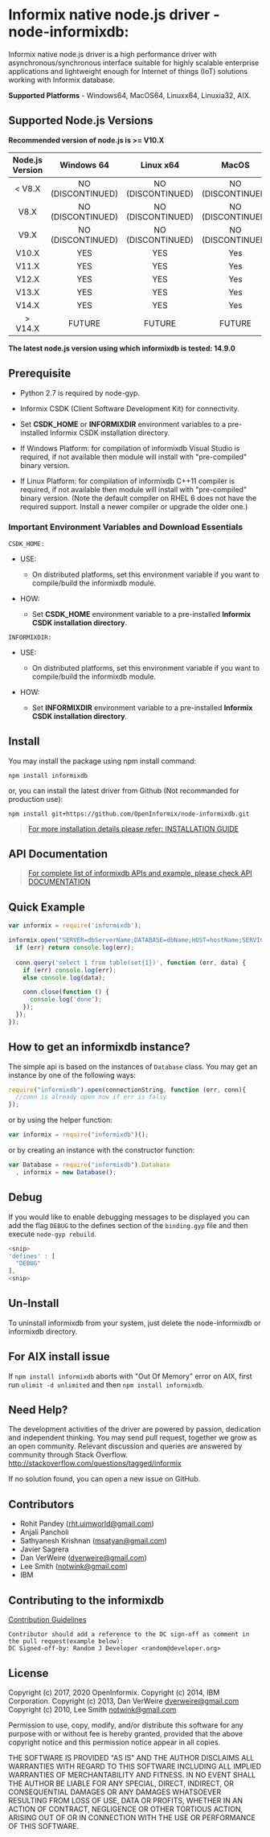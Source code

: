 # Informix native node.js driver - node-informixdb:
Informix native node.js driver is a high performance driver with asynchronous/synchronous interface suitable for highly scalable enterprise applications and lightweight enough for Internet of things (IoT) solutions working with Informix database.

**Supported Platforms** - Windows64, MacOS64, Linuxx64, Linuxia32, AIX.

## Supported Node.js Versions

**Recommended version of node.js is >= V10.X**

| Node.js Version   | Windows 64        | Linux x64         | MacOS             | AIX                |
| :---:             | :---:             | :---:             | :---:             | :---:              |
| < V8.X            | NO (DISCONTINUED) | NO (DISCONTINUED) | NO (DISCONTINUED) | NO (DISCONTINUED)  |
|   V8.X            | NO (DISCONTINUED) | NO (DISCONTINUED) | NO (DISCONTINUED) | NO (DISCONTINUED)  |
|   V9.X            | NO (DISCONTINUED) | NO (DISCONTINUED) | NO (DISCONTINUED) | NO (DISCONTINUED)  |
|   V10.X           | YES               | YES               | Yes               | YES                |
|   V11.X           | YES               | YES               | Yes               | YES                |
|   V12.X           | YES               | YES               | Yes               | YES                |
|   V13.X           | YES               | YES               | Yes               | YES                |
|   V14.X           | YES               | YES               | Yes               | YES                |
| > V14.X           | FUTURE            | FUTURE            | FUTURE            | FUTURE             |

**The latest node.js version using which informixdb is tested: 14.9.0**

## Prerequisite

- Python 2.7 is required by node-gyp.

- Informix CSDK (Client Software Development Kit) for connectivity.

- Set **CSDK_HOME** or **INFORMIXDIR** environment variables to a pre-installed Informix CSDK installation directory.

- If Windows Platform: for compilation of informixdb Visual Studio is required, if not available then module will install with "pre-compiled" binary version.

- If Linux Platform: for compilation of informixdb C++11 compiler is required, if not available then module will install with "pre-compiled" binary version.
  (Note the default compiler on RHEL 6 does not have the required support. Install a newer compiler or upgrade the older one.)

### Important Environment Variables and Download Essentials 

`CSDK_HOME:`

- USE:
	- On distributed platforms, set this environment variable if you want to compile/build the informixdb module.

- HOW:
	- Set **CSDK_HOME** environment variable to a pre-installed **Informix CSDK installation directory**.

`INFORMIXDIR:`

- USE:
	- On distributed platforms, set this environment variable if you want to compile/build the informixdb module.

- HOW:
	- Set **INFORMIXDIR** environment variable to a pre-installed **Informix CSDK installation directory**.

## Install

You may install the package using npm install command:

```
npm install informixdb
```

or, you can install the latest driver from Github (Not recommanded for production use):

```
npm install git+https://github.com/OpenInformix/node-informixdb.git
```

> [For more installation details please refer:  INSTALLATION GUIDE](https://github.com/OpenInformix/node-informixdb/blob/master/INSTALL.md)

## API Documentation

> [For complete list of informixdb APIs and example, please check API DOCUMENTATION](https://github.com/OpenInformix/node-informixdb/blob/master/APIDocumentation.md)

## Quick Example

```javascript
var informix = require('informixdb');

informix.open("SERVER=dbServerName;DATABASE=dbName;HOST=hostName;SERVICE=port;UID=userID;PWD=password;", function (err,conn) {
  if (err) return console.log(err);
  
  conn.query('select 1 from table(set{1})', function (err, data) {
    if (err) console.log(err);
    else console.log(data);

    conn.close(function () {
      console.log('done');
    });
  });
});
```

## How to get an informixdb instance?

The simple api is based on the instances of `Database` class. You may get an 
instance by one of the following ways:

```javascript
require("informixdb").open(connectionString, function (err, conn){
  //conn is already open now if err is falsy
});
```

or by using the helper function:

```javascript
var informix = require("informixdb")();
``` 

or by creating an instance with the constructor function:

```javascript
var Database = require("informixdb").Database
  , informix = new Database();
```

## Debug

If you would like to enable debugging messages to be displayed you can add the 
flag `DEBUG` to the defines section of the `binding.gyp` file and then execute 
`node-gyp rebuild`.

```javascript
<snip>
'defines' : [
  "DEBUG"
],
<snip>
```

## Un-Install

To uninstall informixdb from your system, just delete the node-informixdb or informixdb directory.


## For AIX install issue

If `npm install informixdb` aborts with "Out Of Memory" error on AIX, first run `ulimit -d unlimited` and then `npm install informixdb`.


## Need Help?

The development activities of the driver are powered by passion, dedication and independent thinking. You may send pull request, together we grow as an open community. Relevant discussion and queries are answered by community through Stack Overflow. 
http://stackoverflow.com/questions/tagged/informix
   
If no solution found, you can open a new issue on GitHub.


## Contributors

* Rohit Pandey (rht.uimworld@gmail.com)
* Anjali Pancholi
* Sathyanesh Krishnan (msatyan@gmail.com)
* Javier Sagrera
* Dan VerWeire (dverweire@gmail.com)
* Lee Smith (notwink@gmail.com)
* IBM

## Contributing to the informixdb

[Contribution Guidelines](https://github.com/OpenInformix/node-informixdb/blob/master/Contribution.md)

```
Contributor should add a reference to the DC sign-off as comment in the pull request(example below):
DC Signed-off-by: Random J Developer <random@developer.org>
```

## License

  Copyright (c) 2017, 2020 OpenInformix.
  Copyright (c) 2014, IBM Corporation.
  Copyright (c) 2013, Dan VerWeire <dverweire@gmail.com>
  Copyright (c) 2010, Lee Smith <notwink@gmail.com>

  Permission to use, copy, modify, and/or distribute this software for any
  purpose with or without fee is hereby granted, provided that the above
  copyright notice and this permission notice appear in all copies.

  THE SOFTWARE IS PROVIDED "AS IS" AND THE AUTHOR DISCLAIMS ALL WARRANTIES
  WITH REGARD TO THIS SOFTWARE INCLUDING ALL IMPLIED WARRANTIES OF
  MERCHANTABILITY AND FITNESS. IN NO EVENT SHALL THE AUTHOR BE LIABLE FOR
  ANY SPECIAL, DIRECT, INDIRECT, OR CONSEQUENTIAL DAMAGES OR ANY DAMAGES
  WHATSOEVER RESULTING FROM LOSS OF USE, DATA OR PROFITS, WHETHER IN AN
  ACTION OF CONTRACT, NEGLIGENCE OR OTHER TORTIOUS ACTION, ARISING OUT OF
  OR IN CONNECTION WITH THE USE OR PERFORMANCE OF THIS SOFTWARE.

